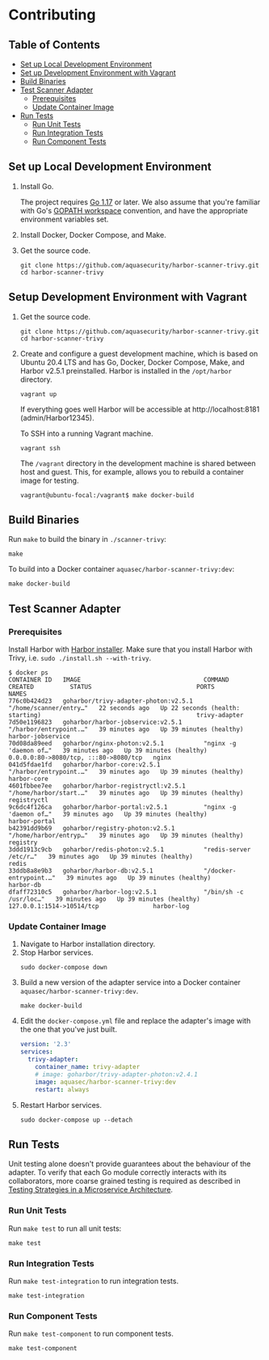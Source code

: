 # Contributing

## Table of Contents

* [Set up Local Development Environment](#set-up-local-development-environment)
* [Set up Development Environment with Vagrant](#setup-development-environment-with-vagrant)
* [Build Binaries](#build-binaries)
* [Test Scanner Adapter](#test-scanner-adapter)
  * [Prerequisites](#prerequisites)
  * [Update Container Image](#update-container-image)
* [Run Tests](#run-tests)
  * [Run Unit Tests](#run-unit-tests)
  * [Run Integration Tests](#run-integration-tests)
  * [Run Component Tests](#run-component-tests)

## Set up Local Development Environment

1. Install Go.

   The project requires [Go 1.17][go-download] or later. We also assume that you're familiar with
   Go's [GOPATH workspace][go-code] convention, and have the appropriate environment variables set.
2. Install Docker, Docker Compose, and Make.
3. Get the source code.
   ```
   git clone https://github.com/aquasecurity/harbor-scanner-trivy.git
   cd harbor-scanner-trivy
   ```

## Setup Development Environment with Vagrant

1. Get the source code.
   ```
   git clone https://github.com/aquasecurity/harbor-scanner-trivy.git
   cd harbor-scanner-trivy
   ```
2. Create and configure a guest development machine, which is based on Ubuntu 20.4 LTS and has Go, Docker, Docker Compose,
   Make, and Harbor v2.5.1 preinstalled. Harbor is installed in the `/opt/harbor` directory.
   ```
   vagrant up
   ```
   If everything goes well Harbor will be accessible at http://localhost:8181 (admin/Harbor12345).

   To SSH into a running Vagrant machine.
   ```
   vagrant ssh
   ```
   The `/vagrant` directory in the development machine is shared between host and guest. This, for example, allows you
   to rebuild a container image for testing.
   ```
   vagrant@ubuntu-focal:/vagrant$ make docker-build
   ```

## Build Binaries

Run `make` to build the binary in `./scanner-trivy`:

```
make
```

To build into a Docker container `aquasec/harbor-scanner-trivy:dev`:

```
make docker-build
```

## Test Scanner Adapter

### Prerequisites

Install Harbor with [Harbor installer](https://goharbor.io/docs/2.4.0/install-config/download-installer/).
Make sure that you install Harbor with Trivy, i.e. `sudo ./install.sh --with-trivy`.

```console
$ docker ps
CONTAINER ID   IMAGE                                  COMMAND                  CREATED          STATUS                             PORTS                                   NAMES
776c0b424d23   goharbor/trivy-adapter-photon:v2.5.1   "/home/scanner/entry…"   22 seconds ago   Up 22 seconds (health: starting)                                           trivy-adapter
7d50e1196823   goharbor/harbor-jobservice:v2.5.1      "/harbor/entrypoint.…"   39 minutes ago   Up 39 minutes (healthy)                                                    harbor-jobservice
70d08da89eed   goharbor/nginx-photon:v2.5.1           "nginx -g 'daemon of…"   39 minutes ago   Up 39 minutes (healthy)            0.0.0.0:80->8080/tcp, :::80->8080/tcp   nginx
041d5fdae1fd   goharbor/harbor-core:v2.5.1            "/harbor/entrypoint.…"   39 minutes ago   Up 39 minutes (healthy)                                                    harbor-core
4601fbbee7ee   goharbor/harbor-registryctl:v2.5.1     "/home/harbor/start.…"   39 minutes ago   Up 39 minutes (healthy)                                                    registryctl
9c6dc4f126ca   goharbor/harbor-portal:v2.5.1          "nginx -g 'daemon of…"   39 minutes ago   Up 39 minutes (healthy)                                                    harbor-portal
b42391dd9b69   goharbor/registry-photon:v2.5.1        "/home/harbor/entryp…"   39 minutes ago   Up 39 minutes (healthy)                                                    registry
3ddd1913c9cb   goharbor/redis-photon:v2.5.1           "redis-server /etc/r…"   39 minutes ago   Up 39 minutes (healthy)                                                    redis
33ddb8a8e9b3   goharbor/harbor-db:v2.5.1              "/docker-entrypoint.…"   39 minutes ago   Up 39 minutes (healthy)                                                    harbor-db
dfaff72310c5   goharbor/harbor-log:v2.5.1             "/bin/sh -c /usr/loc…"   39 minutes ago   Up 39 minutes (healthy)            127.0.0.1:1514->10514/tcp               harbor-log
```

### Update Container Image

1. Navigate to Harbor installation directory.
2. Stop Harbor services.
   ```
   sudo docker-compose down
   ```
3. Build a new version of the adapter service into a Docker container `aquasec/harbor-scanner-trivy:dev`.
   ```
   make docker-build
   ```
4. Edit the `docker-compose.yml` file and replace the adapter's image with the one that you've just built.
   ```yaml
   version: '2.3'
   services:
     trivy-adapter:
       container_name: trivy-adapter
       # image: goharbor/trivy-adapter-photon:v2.4.1
       image: aquasec/harbor-scanner-trivy:dev
       restart: always
   ```
5. Restart Harbor services.
   ```
   sudo docker-compose up --detach
   ```

## Run Tests

Unit testing alone doesn't provide guarantees about the behaviour of the adapter. To verify that each Go module
correctly interacts with its collaborators, more coarse grained testing is required as described in
[Testing Strategies in a Microservice Architecture][fowler-testing-strategies].

### Run Unit Tests

Run `make test` to run all unit tests:

```
make test
```

### Run Integration Tests

Run `make test-integration` to run integration tests.

```
make test-integration
```

### Run Component Tests

Run `make test-component` to run component tests.

```
make test-component
```

[go-download]: https://golang.org/dl/
[go-code]: https://golang.org/doc/code.html
[fowler-testing-strategies]: https://www.martinfowler.com/articles/microservice-testing/
